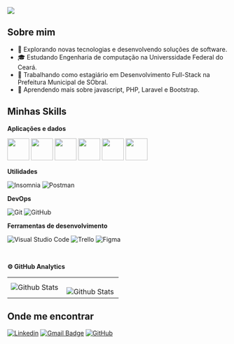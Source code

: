 ![](https://komarev.com/ghpvc/?username=iuricode&color=006bed)

## Sobre mim

- 🤔 Explorando novas tecnologias e desenvolvendo soluções de software.
- 🎓 Estudando Engenharia de computação na Universsidade Federal do Ceará.
- 💼 Trabalhando como estagiário em Desenvolvimento Full-Stack na Prefeitura Municipal de SObral.
- 🌱 Aprendendo mais sobre javascript, PHP, Laravel e Bootstrap.

## Minhas Skills

**Aplicações e dados**

<span>
  <img height="50" width="50" src="https://cdn.jsdelivr.net/gh/devicons/devicon@latest/icons/css3/css3-original.svg" />
  <img height="50" width="50" src="https://cdn.jsdelivr.net/gh/devicons/devicon@latest/icons/html5/html5-original.svg" />
  <img height="50" width="50" src="https://cdn.jsdelivr.net/gh/devicons/devicon@latest/icons/javascript/javascript-original.svg" />
  <img height="50" width="50" src="https://cdn.jsdelivr.net/gh/devicons/devicon@latest/icons/php/php-original.svg" /> 
  <img height="50" width="50" src="https://cdn.jsdelivr.net/gh/devicons/devicon@latest/icons/laravel/laravel-original.svg" />
  <img height="50" width="50" src="https://cdn.jsdelivr.net/gh/devicons/devicon@latest/icons/bootstrap/bootstrap-original.svg" />
</span>           

**Utilidades**

![Insomnia](https://img.shields.io/badge/-Insomnia-333333?style=flat&logo=insomnia)
![Postman](https://img.shields.io/badge/-Postman-333333?style=flat&logo=postman)

**DevOps**

![Git](https://img.shields.io/badge/-Git-333333?style=flat&logo=git)
![GitHub](https://img.shields.io/badge/-GitHub-333333?style=flat&logo=github)


**Ferramentas de desenvolvimento**

![Visual Studio Code](https://img.shields.io/badge/-Visual%20Studio%20Code-333333?style=flat&logo=visual-studio-code&logoColor=007ACC)
![Trello](https://img.shields.io/badge/-Trello-333333?style=flat&logo=trello&logoColor=007ACC)
![Figma](https://img.shields.io/badge/-Figma-333333?style=flat&logo=figma&logoColor=007ACC)


<br/>

**⚙️ GitHub Analytics**
<table>
  <tr>
    <td>
      <img
        align="left"
        src="https://github-readme-stats.vercel.app/api/top-langs/?username=AlanPires01&theme=dark&hide_border=false&include_all_commits=true&count_private=true&layout=compact"
        alt="Github Stats"
      />
    </td>
    <td>
      <br />
      <img
        align="left"
        src="https://github-readme-streak-stats.herokuapp.com/?user=AlanPires01&theme=dark&hide_border=false"
        alt="Github Stats"
      />
    </td>
  </tr>
</table>

## Onde me encontrar

[![Linkedin](https://img.shields.io/badge/-username-blue?style=flat-square&logo=Linkedin&logoColor=white&link=LINK-DO-SEU-LINKEDIN)](LINK-DO-SEU-LINKEDIN)
[![Gmail Badge](https://img.shields.io/badge/-seuemail@email.com-006bed?style=flat-square&logo=Gmail&logoColor=white&link=mailto:SEU-EMAIL)](mailto:SEU-EMAIL)
[![GitHub](https://img.shields.io/github/followers/iuricode?label=follow&style=social)](LINK-DO-SEU-GITHUB)
